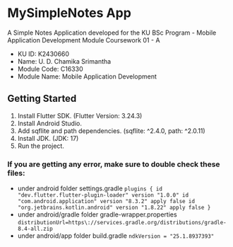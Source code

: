 # MySimpleNotes App

A Simple Notes Application developed for the KU BSc Program - Mobile Application Development Module Coursework 01 - A

- KU ID: K2430660
- Name: U. D. Chamika Srimantha
- Module Code: C16330
- Module Name: Mobile Application Development

## Getting Started

1. Install Flutter SDK. (Flutter Version: 3.24.3)
2. Install Android Studio.
3. Add sqflite and path dependencies. (sqflite: ^2.4.0, path: ^2.0.11)
4. Install JDK. (JDK: 17)
5. Run the project.

### If you are getting any error, make sure to double check these files:

- under android folder settings.gradle
  `plugins {
    id "dev.flutter.flutter-plugin-loader" version "1.0.0"
    id "com.android.application" version "8.3.2" apply false
    id "org.jetbrains.kotlin.android" version "1.8.22" apply false
  }`
- under android/gradle folder gradle-wrapper.properties
  `distributionUrl=https\://services.gradle.org/distributions/gradle-8.4-all.zip`
- under android/app folder build.gradle
  `ndkVersion = "25.1.8937393"`